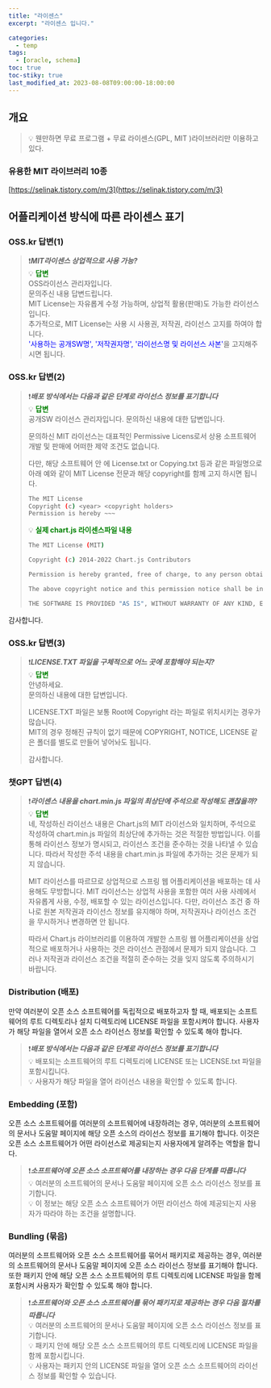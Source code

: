 ```yaml
---
title: "라이센스"
excerpt: "라이센스 입니다."

categories:
  - temp
tags:
  - [oracle, schema]
toc: true
toc-stiky: true
last_modified_at: 2023-08-08T09:00:00-18:00:00
---
```


## 개요
> 💡 웬만하면 무료 프로그램 + 무료 라이센스(GPL, MIT )라이브러리만 이용하고있다.  

### 유용한 MIT 라이브러리 10종
[https://selinak.tistory.com/m/3](https://selinak.tistory.com/m/3)


## 어플리케이션 방식에 따른 라이센스 표기
### OSS.kr 답변(1)
> ❗***MIT라이센스 상업적으로 사용 가능?***  
> 💡 <span style='color:green'><b>답변</b></span>  
> OSS라이선스 관리자입니다.  
> 문의주신 내용 답변드립니다.  
> MIT License는 자유롭게 수정 가능하며, 상업적 활용(판매)도 가능한 라이선스입니다.  
> 추가적으로, MIT License는 사용 시 사용권, 저작권, 라이선스 고지를 하여야 합니다.  
> <span style='color:blue'>'사용하는 공개SW명', '저작권자명', '라이선스명 및 라이선스 사본'</span>을 고지해주시면 됩니다.  

### OSS.kr 답변(2)
> ❗***배포 방식에서는 다음과 같은 단계로 라이선스 정보를 표기합니다***  
> 💡 <span style='color:green'><b>답변</b></span>  
> 공개SW 라이선스 관리자입니다. 문의하신 내용에 대한 답변입니다.  
>  
> 문의하신 MIT 라이선스는 대표적인 Permissive Licens로서 상용 소프트웨어 개발 및 판매에 어떠한 제약 조건도 없습니다.  
>  
> 다만, 해당 소프트웨어 안 에 License.txt or Copying.txt 등과 같은 파일명으로 아래 예와 같이 MIT License 전문과 해당 copyright를 함께 고지 하시면 됩니다.
>   
> ```bash
> The MIT License
> Copyright (c) <year> <copyright holders>
> Permission is hereby ~~~
> ```
>   
> 💡 <span style='color:green'><b>실제 chart.js 라이센스파일 내용</b></span>  
> ```bash
> The MIT License (MIT)
>
> Copyright (c) 2014-2022 Chart.js Contributors
> 
> Permission is hereby granted, free of charge, to any person obtaining a copy of this software and associated documentation files (the "Software"), to deal in the Software without restriction, including without limitation the rights to use, copy, modify, merge, publish, distribute, sublicense, and/or sell copies of the Software, and to permit persons to whom the > Software is furnished to do so, subject to the following conditions:
> 
> The above copyright notice and this permission notice shall be included in all copies or substantial portions of the Software.
> 
> THE SOFTWARE IS PROVIDED "AS IS", WITHOUT WARRANTY OF ANY KIND, EXPRESS OR IMPLIED, INCLUDING BUT NOT LIMITED TO THE WARRANTIES OF MERCHANTABILITY, FITNESS FOR A PARTICULAR PURPOSE > AND NONINFRINGEMENT. IN NO EVENT SHALL THE AUTHORS OR COPYRIGHT HOLDERS BE LIABLE FOR ANY CLAIM, DAMAGES OR OTHER LIABILITY, WHETHER IN AN ACTION OF CONTRACT, TORT OR OTHERWISE, ARISING FROM, OUT OF OR IN CONNECTION WITH THE SOFTWARE OR THE USE OR OTHER DEALINGS IN THE SOFTWARE.
> 
> ```
감사합니다.

### OSS.kr 답변(3)
> ❗***LICENSE.TXT 파일을 구체적으로 어느 곳에 포함해야 되는지?***  
> 💡 <span style='color:green'><b>답변</b></span>  
> 안녕하세요.  
> 문의하신 내용에 대한 답변입니다.  
>   
> LICENSE.TXT 파일은 보통 Root에 Copyright 라는 파일로 위치시키는 경우가 많습니다.  
> MIT의 경우 정해진 규칙이 없기 때문에 COPYRIGHT, NOTICE, LICENSE 같은 폴더를 별도로 만들어 넣어놔도 됩니다.  
>   
> 감사합니다.  

### 챗GPT 답변(4)
> ❗***라이센스 내용을 chart.min.js 파일의 최상단에 주석으로 작성해도 괜찮을까?***  
> 💡 <span style='color:green'><b>답변</b></span>  
> 네, 작성하신 라이선스 내용은 Chart.js의 MIT 라이선스와 일치하며, 주석으로 작성하여 chart.min.js 파일의 최상단에 추가하는 것은 적절한 방법입니다. 이를 통해 라이선스 정보가 명시되고, 라이선스 조건을 준수하는 것을 나타낼 수 있습니다. 따라서 작성한 주석 내용을 chart.min.js 파일에 추가하는 것은 문제가 되지 않습니다.    
>  
> MIT 라이선스를 따르므로 상업적으로 스프링 웹 어플리케이션을 배포하는 데 사용해도 무방합니다. MIT 라이선스는 상업적 사용을 포함한 여러 사용 사례에서 자유롭게 사용, 수정, 배포할 수 있는 라이선스입니다. 다만, 라이선스 조건 중 하나로 원본 저작권과 라이선스 정보를 유지해야 하며, 저작권자나 라이선스 조건을 무시하거나 변경하면 안 됩니다.
>  
> 따라서 Chart.js 라이브러리를 이용하여 개발한 스프링 웹 어플리케이션을 상업적으로 배포하거나 사용하는 것은 라이선스 관점에서 문제가 되지 않습니다. 그러나 저작권과 라이선스 조건을 적절히 준수하는 것을 잊지 않도록 주의하시기 바랍니다.








### Distribution (배포)
만약 여러분이 오픈 소스 소프트웨어를 독립적으로 배포하고자 할 때, 배포되는 소프트웨어의 루트 디렉토리나 설치 디렉토리에 LICENSE 파일을 포함시켜야 합니다. 사용자가 해당 파일을 열어서 오픈 소스 라이선스 정보를 확인할 수 있도록 해야 합니다.

> ❗***배포 방식에서는 다음과 같은 단계로 라이선스 정보를 표기합니다***  
> 💡 배포되는 소프트웨어의 루트 디렉토리에 LICENSE 또는 LICENSE.txt 파일을 포함시킵니다.  
> 💡 사용자가 해당 파일을 열어 라이선스 내용을 확인할 수 있도록 합니다.  


### Embedding (포함)
오픈 소스 소프트웨어를 여러분의 소프트웨어에 내장하려는 경우, 여러분의 소프트웨어의 문서나 도움말 페이지에 해당 오픈 소스의 라이선스 정보를 표기해야 합니다. 이것은 오픈 소스 소프트웨어가 어떤 라이선스로 제공되는지 사용자에게 알려주는 역할을 합니다.

> ❗***소프트웨어에 오픈 소스 소프트웨어를 내장하는 경우 다음 단계를 따릅니다***  
> 💡 여러분의 소프트웨어의 문서나 도움말 페이지에 오픈 소스 라이선스 정보를 표기합니다.  
> 💡 이 정보는 해당 오픈 소스 소프트웨어가 어떤 라이선스 하에 제공되는지 사용자가 따라야 하는 조건을 설명합니다.  


### Bundling (묶음)
여러분의 소프트웨어와 오픈 소스 소프트웨어를 묶어서 패키지로 제공하는 경우, 여러분의 소프트웨어의 문서나 도움말 페이지에 오픈 소스 라이선스 정보를 표기해야 합니다. 또한 패키지 안에 해당 오픈 소스 소프트웨어의 루트 디렉토리에 LICENSE 파일을 함께 포함시켜 사용자가 확인할 수 있도록 해야 합니다.

> ❗***소프트웨어와 오픈 소스 소프트웨어를 묶어 패키지로 제공하는 경우 다음 절차를 따릅니다***  
> 💡 여러분의 소프트웨어의 문서나 도움말 페이지에 오픈 소스 라이선스 정보를 표기합니다.  
> 💡 패키지 안에 해당 오픈 소스 소프트웨어의 루트 디렉토리에 LICENSE 파일을 함께 포함시킵니다.  
> 💡 사용자는 패키지 안의 LICENSE 파일을 열어 오픈 소스 소프트웨어의 라이선스 정보를 확인할 수 있습니다.  


